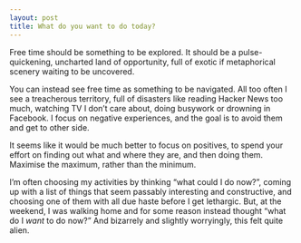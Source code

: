 ```yaml
---
layout: post
title: What do you want to do today?
---
```

Free time should be something to be explored. It should be a pulse-quickening, uncharted land of opportunity, full of exotic if metaphorical scenery waiting to be uncovered.

You can instead see free time as something to be navigated. All too often I see a treacherous territory, full of disasters like reading Hacker News too much, watching TV I don’t care about, doing busywork or drowning in Facebook. I focus on negative experiences, and the goal is to avoid them and get to other side.

It seems like it would be much better to focus on positives, to spend your effort on finding out what and where they are, and then doing them. Maximise the maximum, rather than the minimum.

I’m often choosing my activities by thinking “what could I do now?”, coming up with a list of things that seem passably interesting and constructive, and choosing one of them with all due haste before I get lethargic. But, at the weekend, I was walking home and for some reason instead thought “what do I <i>want</i> to do now?” And bizarrely and slightly worryingly, this felt quite alien.
